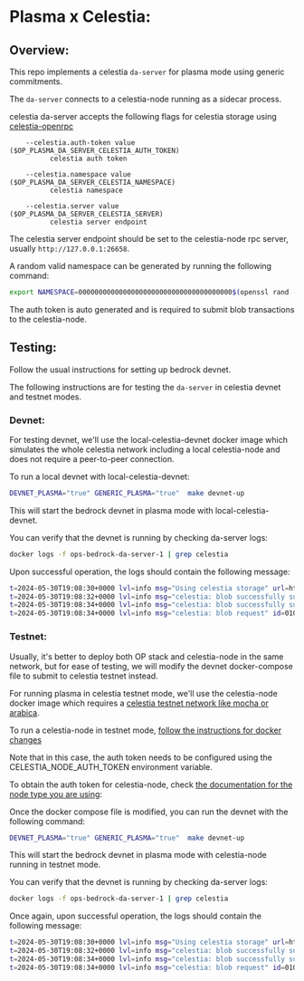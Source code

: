 # Plasma x Celestia:

## Overview:

This repo implements a celestia `da-server` for plasma mode using generic commitments.

The `da-server` connects to a celestia-node running as a sidecar process.

celestia da-server accepts the following flags for celestia storage using
[celestia-openrpc](https://github.com/celestiaorg/celestia-openrpc)

````
    --celestia.auth-token value                                            ($OP_PLASMA_DA_SERVER_CELESTIA_AUTH_TOKEN)
          celestia auth token

    --celestia.namespace value                                             ($OP_PLASMA_DA_SERVER_CELESTIA_NAMESPACE)
          celestia namespace

    --celestia.server value                                                ($OP_PLASMA_DA_SERVER_CELESTIA_SERVER)
          celestia server endpoint
````

The celestia server endpoint should be set to the celestia-node rpc server, usually `http://127.0.0.1:26658`.

A random valid namespace can be generated by running the following command:

```sh
export NAMESPACE=00000000000000000000000000000000000000$(openssl rand -hex 10)
```

The auth token is auto generated and is required to submit blob transactions to the
celestia-node.

## Testing:

Follow the usual instructions for setting up bedrock devnet.

The following instructions are for testing the `da-server` in celestia devnet and testnet modes.

### Devnet:

For testing devnet, we'll use the local-celestia-devnet docker image which
simulates the whole celestia network including a local celestia-node and does
not require a peer-to-peer connection.

To run a local devnet with local-celestia-devnet:

```sh
DEVNET_PLASMA="true" GENERIC_PLASMA="true"  make devnet-up
```

This will start the bedrock devnet in plasma mode with local-celestia-devnet.

You can verify that the devnet is running by checking da-server logs:

```sh
docker logs -f ops-bedrock-da-server-1 | grep celestia
```

Upon successful operation, the logs should contain the following message:

```sh
t=2024-05-30T19:08:30+0000 lvl=info msg="Using celestia storage" url=http://da:26658
t=2024-05-30T19:08:32+0000 lvl=info msg="celestia: blob successfully submitted" id=0900000000000000b25a32154ab00902cfc0269b3239b612ebfe7f7263545119ee7251cc72728142
t=2024-05-30T19:08:34+0000 lvl=info msg="celestia: blob successfully submitted" id=0a00000000000000cb559bc3c6a01b0819460ce86c13165fdc58ac9c81c1e52404f8c4b36097db87
t=2024-05-30T19:08:34+0000 lvl=info msg="celestia: blob request" id=010c0900000000000000b25a32154ab00902cfc0269b3239b612ebfe7f7263545119ee7251cc72728142
```

### Testnet:

Usually, it's better to deploy both OP stack and celestia-node in the same
network, but for ease of testing, we will modify the devnet docker-compose
file to submit to celestia testnet instead.

For running plasma in celestia testnet mode, we'll use the celestia-node docker image which requires
a [celestia testnet network like mocha or arabica](https://docs.celestia.org/nodes/participate).

To run a celestia-node in testnet mode,
[follow the instructions for docker changes](https://docs.celestia.org/developers/optimism#docker-changes)

Note that in this case, the auth token needs to be configured using the CELESTIA_NODE_AUTH_TOKEN environment variable.

To obtain the auth token for celestia-node,
check [the documentation for the node type you are using](https://docs.celestia.org/developers/node-tutorial#auth-token):

Once the docker compose file is modified, you can run the devnet with the following command:

```sh
DEVNET_PLASMA="true" GENERIC_PLASMA="true"  make devnet-up
```

This will start the bedrock devnet in plasma mode with celestia-node running in testnet mode.

You can verify that the devnet is running by checking da-server logs:

```sh
docker logs -f ops-bedrock-da-server-1 | grep celestia
```

Once again, upon successful operation, the logs should contain the following message:

```sh
t=2024-05-30T19:08:30+0000 lvl=info msg="Using celestia storage" url=http://da:26658
t=2024-05-30T19:08:32+0000 lvl=info msg="celestia: blob successfully submitted" id=0900000000000000b25a32154ab00902cfc0269b3239b612ebfe7f7263545119ee7251cc72728142
t=2024-05-30T19:08:34+0000 lvl=info msg="celestia: blob successfully submitted" id=0a00000000000000cb559bc3c6a01b0819460ce86c13165fdc58ac9c81c1e52404f8c4b36097db87
t=2024-05-30T19:08:34+0000 lvl=info msg="celestia: blob request" id=010c0900000000000000b25a32154ab00902cfc0269b3239b612ebfe7f7263545119ee7251cc72728142
```
